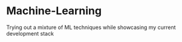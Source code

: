 # Machine-Learning
Trying out a mixture of ML techniques while showcasing my current development stack
